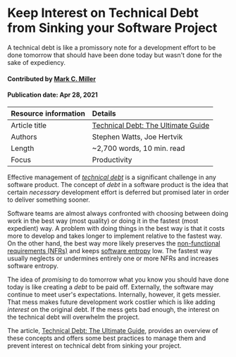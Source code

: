 # Keep Interest on Technical Debt from Sinking your Software Project
<!--deck text start-->
A technical debt is like a promissory note for a development effort to be done tomorrow that should have been done today but wasn't done for the sake of expediency.
<!--deck text end-->

#### Contributed by [Mark C. Miller](https://github.com/markcmiller86 "Mark C. Miller GitHub Profile")
#### Publication date: Apr 28, 2021

Resource information | Details
:--- | :--- 
Article title  | [Technical Debt: The Ultimate Guide](https://www.bmc.com/blogs/technical-debt-explained-the-complete-guide-to-understanding-and-dealing-with-technical-debt)
Authors | Stephen Watts, Joe Hertvik
Length | ~2,700 words, 10 min. read
Focus | Productivity

Effective management of [*technical debt*](https://en.wikipedia.org/wiki/Technical_debt) is a significant challenge in any software product. The concept of *debt* in a software product is the idea that certain *necessary* development effort is deferred but promised later in order to deliver something sooner.

Software teams are almost always confronted with choosing between doing work in the best way (most quality) or doing it in the fastest (most expedient) way. A problem with doing things in the best way is that it costs more to develop and takes longer to implement relative to the fastest way. On the other hand, the best way more likely preserves the [non-functional requirements (NFRs)](https://en.wikipedia.org/wiki/List_of_system_quality_attributes) and keeps [software entropy](https://en.wikipedia.org/wiki/Software_entropy) low. The fastest way usually neglects or undermines entirely one or more NFRs and increases software entropy.

The idea of *promising* to do tomorrow what you know you should have done today is like creating a *debt* to be paid off. Externally, the software may continue to meet user's expectations. Internally, however, it gets messier. That mess makes future development work costlier which is like adding *interest* on the original debt. If the mess gets bad enough, the interest on the technical debt will overwhelm the project.

The article, [Technical Debt: The Ultimate Guide](https://www.bmc.com/blogs/technical-debt-explained-the-complete-guide-to-understanding-and-dealing-with-technical-debt), provides an overview of these concepts and offers some best practices to manage them and prevent interest on technical debt from sinking your project.

<!---
Publish: preview
Pinned: no
Topics: Software engineering, Software process improvement, Projects and organizations
RSS update: 2021-04-28
--->
